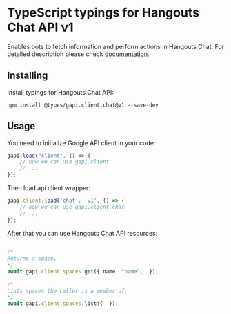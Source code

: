 # TypeScript typings for Hangouts Chat API v1
Enables bots to fetch information and perform actions in Hangouts Chat.
For detailed description please check [documentation](https://developers.google.com/hangouts/chat).

## Installing

Install typings for Hangouts Chat API:
```
npm install @types/gapi.client.chat@v1 --save-dev
```

## Usage

You need to initialize Google API client in your code:
```typescript
gapi.load("client", () => { 
    // now we can use gapi.client
    // ... 
});
```

Then load api client wrapper:
```typescript
gapi.client.load('chat', 'v1', () => {
    // now we can use gapi.client.chat
    // ... 
});
```



After that you can use Hangouts Chat API resources:

```typescript 
    
/* 
Returns a space.  
*/
await gapi.client.spaces.get({ name: "name",  }); 
    
/* 
Lists spaces the caller is a member of.  
*/
await gapi.client.spaces.list({  });
```
